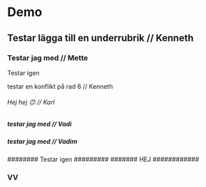 # Demo

## Testar lägga till en underrubrik // Kenneth
### Testar jag med // Mette
Testar igen

testar en konflikt på rad 6 // Kenneth
###### Hej hej 🙃 // Karl
##### testar jag med // Vadi
##### testar jag med // Vadim

######## Testar igen #########
####### HEJ ############
### VV ###
